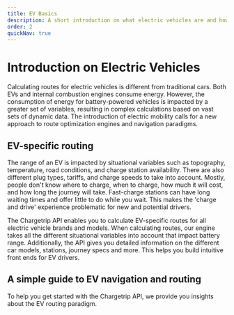 ```yaml
---
title: EV Basics
description: A short introduction on what electric vehicles are and how it impacts routing
order: 2
quickNav: true
---
```


# Introduction on Electric Vehicles
Calculating routes for electric vehicles is different from traditional cars. Both EVs and internal combustion engines consume energy. However, the consumption of energy for battery-powered vehicles is impacted by a greater set of variables, resulting in complex calculations based on vast sets of dynamic data. The introduction of electric mobility calls for a new approach to route optimization engines and navigation paradigms. 

## EV-specific routing
The range of an EV is impacted by situational variables such as topography, temperature, road conditions, and charge station availability. There are also different plug types, tariffs, and charge speeds to take into account. Mostly, people don't know where to charge, when to charge, how much it will cost, and how long the journey will take. Fast-charge stations can have long waiting times and offer little to do while you wait. This makes the 'charge and drive' experience problematic for new and potential drivers.

The Chargetrip API enables you to calculate EV-specific routes for all electric vehicle brands and models. When calculating routes, our engine takes all the different situational variables into account that impact battery range. Additionally, the API gives you detailed information on the different car models, stations, journey specs and more. This helps you build intuitive front ends for EV drivers.

<right-aside large="true">

<article-teaser src="globe.svg" href="https://medium.com/chargetrip/a-simple-guide-to-ev-navigation-and-routing-for-developers-bb82b1c78901">

## A simple guide to EV navigation and routing
To help you get started with the Chargetrip API, we provide you insights about the EV routing paradigm.

</article-teaser>

<latest-updates></latest-updates>

</right-aside>
